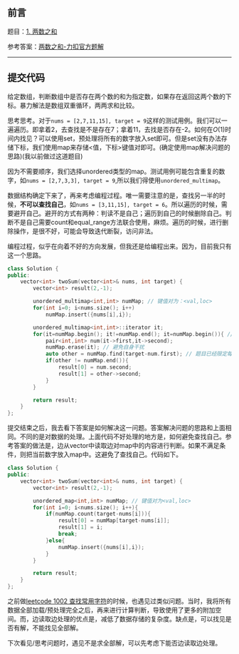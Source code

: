 ## 前言

题目：[1. 两数之和](https://leetcode-cn.com/problems/two-sum/)

参考答案：[两数之和-力扣官方题解](https://leetcode-cn.com/problems/two-sum/solution/liang-shu-zhi-he-by-leetcode-solution/)

---

## 提交代码

给定数组，判断数组中是否存在两个数的和为指定数，如果存在返回这两个数的下标。暴力解法是数组双重循环，两两求和比较。

思考思考。对于`nums = [2,7,11,15], target = 9`这样的测试用例。我们可以一遍遍历。即拿着2，去查找是不是存在7；拿着11，去找是否存在-2。如何在$O(1)$时间内找见？可以使用set，预处理将所有的数字放入set即可。但是set没有办法存储下标，我们使用map来存储<值，下标>键值对即可。(确定使用map解决问题的思路)(我以前做过这道题目)

因为不需要顺序，我们选择unordered类型的map。测试用例可能包含重复的数字，如`nums = [2,7,3,3], target = 9`,所以我们得使用`unordered_multimap`。

数据结构确定下来了，再来考虑编程过程。唯一需要注意的是，查找另一半的时候，**不可以查找自己**，如`nums = [3,11,15], target = 6`。所以遍历的时候，需要避开自己。避开的方式有两种：判读不是自己；遍历到自己的时候删除自己。判断不是自己需要count和equal_range方法联合使用，麻烦。遍历的时候，进行删除操作，是很不好，可能会导致迭代断裂，访问非法。

编程过程，似乎在向着不好的方向发展，但我还是给编程出来。因为，目前我只有这一个思路。

```c++
class Solution {
public:
    vector<int> twoSum(vector<int>& nums, int target) {
        vector<int> result(2,-1);

        unordered_multimap<int,int> numMap; // 键值对为：<val,loc>
        for(int i=0; i<nums.size(); i++)
            numMap.insert({nums[i],i});

        unordered_multimap<int,int>::iterator it;
        for(it=numMap.begin(); it!=numMap.end(); it=numMap.begin()){ // 遍历查询和为target的键，返回它们的下标
            pair<int,int> num(it->first,it->second);
            numMap.erase(it); // 避免自身干扰
            auto other = numMap.find(target-num.first); // 题目已经限定每种输入只会对应一个答案
            if(other != numMap.end()){
                result[0] = num.second;
                result[1] = other->second;
            }
        }

        return result;
    }
};
```

提交结束之后，我去看下答案是如何解决这一问题。答案解决问题的思路和上面相同。不同的是对数据的处理。上面代码不好处理的地方是，如何避免查找自己。参考答案的做法是，边从vector中读取边对map中的内容进行判断。如果不满足条件，则把当前数字放入map中。这避免了查找自己。代码如下。

```c++
class Solution {
public:
    vector<int> twoSum(vector<int>& nums, int target) {
        vector<int> result(2,-1);

        unordered_map<int,int> numMap; // 键值对为<val,loc>
        for(int i=0; i<nums.size(); i++){
            if(numMap.count(target-nums[i])){
                result[0] = numMap[target-nums[i]];
                result[1] = i;
                break;
            }else{
                numMap.insert({nums[i],i});
            }
        }

        return result;
    }
};
```

之前做[leetcode 1002 查找常用字符](https://blog.csdn.net/sinat_38816924/article/details/119971789)的时候，也遇见过类似问题。当时，我将所有数据全部加载/预处理完全之后，再来进行计算判断，导致使用了更多的附加空间。而，边读取边处理的优点是，减低了数据存储的复杂度。缺点是，可以找见是否有解，不能找见全部解。

下次看见/思考问题时，遇见不是求全部解，可以先考虑下能否边读取边处理。
